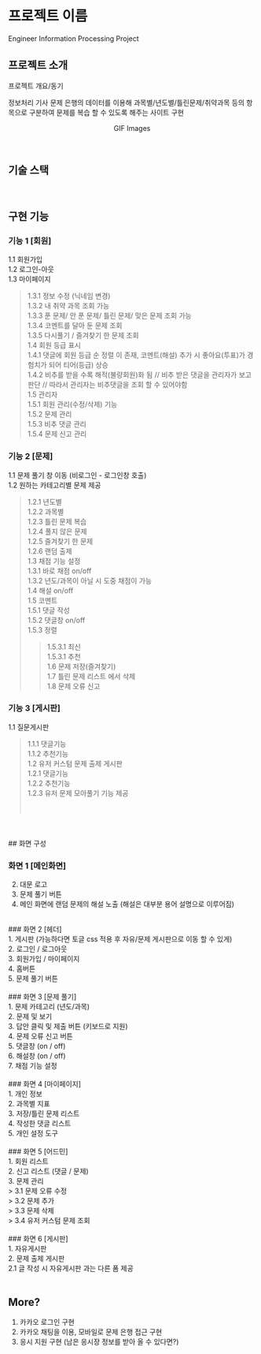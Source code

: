 # 프로젝트 이름
Engineer Information Processing Project
<!-- <p align="center">
  <br>
  <img src="./images/common/logo-sample.jpeg">
  <br>
</p> -->



## 프로젝트 소개

<p align="justify">
프로젝트 개요/동기
</p>
정보처리 기사 문제 은행의 데이터를 이용해 과목별/년도별/틀린문제/취약과목 등의 항목으로 구분하여 문제를 복습 할 수 있도록 해주는 사이트 구현

<p align="center">
GIF Images
</p>

<br>

## 기술 스택

<!-- | JavaScript | TypeScript |  React   |  Node   |
| :--------: | :--------: | :------: | :-----: |
|   ![js]    |   ![ts]    | ![react] | ![node] |
 -->
<br>

## 구현 기능

### 기능 1 [회원]
1.1 회원가입<br>
1.2 로그인-아웃<br>
1.3 마이페이지<br>
  >1.3.1 정보 수정 (닉네임 변경)<br>
>  1.3.2 내 취약 과목 조회 가능<br>
 > 1.3.3 푼 문제/ 안 푼 문제/ 틀린 문제/ 맞은 문제 조회 가능<br>
  >1.3.4 코멘트를 달아 둔 문제 조회<br>
  >1.3.5 다시풀기 / 즐겨찾기 한 문제 조회<br>
1.4 회원 등급 표시<br>
>  1.4.1 댓글에 회원 등급 순 정렬 이 존재, 코멘트(해설) 추가 시 좋아요(투표)가 경험치가 되어 티어(등급) 상승<br>
 > 1.4.2 비추를 받을 수록 해적(불량회원)화 됨 // 비추 받은 댓글을 관리자가 보고 판단 // 따라서 관리자는 비추댓글을 조회 할 수 있어야함<br>
1.5 관리자<br>
>  1.5.1 회원 관리(수정/삭제) 기능<br>
>  1.5.2 문제 관리<br>
>  1.5.3 비추 댓글 관리<br>
>  1.5.4 문제 신고 관리<br>
### 기능 2 [문제]<br>
1.1 문제 풀기 창 이동 (비로그인 - 로그인창 호출)<br>
1.2 원하는 카테고리별 문제 제공<br>
>  1.2.1 년도별<br>
>  1.2.2 과목별<br>
>  1.2.3 틀린 문제 복습<br>
>  1.2.4 풀지 않은 문제<br>
>  1.2.5 즐겨찾기 한 문제<br>
>  1.2.6 랜덤 출제<br>
1.3 채점 기능 설정<br>
>  1.3.1 바로 채점 on/off<br>
>  1.3.2 년도/과목이 아닐 시 도중 채점이 가능<br>
1.4 해설 on/off<br>
1.5 코멘트<br>
>  1.5.1 댓글 작성<br>
>  1.5.2 댓글창 on/off<br>
>  1.5.3 정렬<br>
>>    1.5.3.1 최신<br>
>>    1.5.3.1 추천<br>
1.6 문제 저장(즐겨찾기)<br>
1.7 틀린 문제 리스트 에서 삭제<br>
1.8 문제 오류 신고<br>
### 기능 3 [게시판]<br>
1.1 질문게시판<br>
>  1.1.1 댓글기능<br>
>  1.1.2 추천기능<br>
1.2 유저 커스텀 문제 출제 게시판<br>
>  1.2.1 댓글기능<br>
>  1.2.2 추천기능<br>
>  1.2.3 유저 문제 모아풀기 기능 제공<br>
<br><br>
<br>
<br>
## 화면 구성<br>

### 화면 1 [메인화면]<br>
2. 대문 로고<br>
3. 문제 풀기 버튼<br>
4. 메인 화면에 랜덤 문제의 해설 노출 (해설은 대부분 용어 설명으로 이루어짐)<br>
<br>
### 화면 2 [헤더]<br>
1. 게시판 (가능하다면 토글 css 적용 후 자유/문제 게시판으로 이동 할 수 있게)<br>
2. 로그인 / 로그아웃<br>
3. 회원가입 / 마이페이지<br>
4. 홈버튼<br>
5. 문제 풀기 버튼<br>
<br>
### 화면 3 [문제 풀기]<br>
1. 문제 카테고리 (년도/과목)<br>
2. 문제 및 보기<br>
3. 답안 클릭 및 제출 버튼 (키보드로 지원)<br>
4. 문제 오류 신고 버튼<br>
5. 댓글창 (on / off)<br>
6. 해설창 (on / off)<br>
7. 채점 기능 설정<br>
<br>
### 화면 4 [마이페이지]<br>
1. 개인 정보<br>
2. 과목별 지표<br>
3. 저장/틀린 문제 리스트<br>
4. 작성한 댓글 리스트<br>
5. 개인 설정 도구<br>
<br>
### 화면 5 [어드민]<br>
1. 회원 리스트<br>
2. 신고 리스트 (댓글 / 문제)<br>
3. 문제 관리<br>
>  3.1 문제 오류 수정<br>
>  3.2 문제 추가<br>
>  3.3 문제 삭제<br>
>  3.4 유저 커스텀 문제 조회<br>
  <br>
### 화면 6 [게시판]<br>
1. 자유게시판<br>
2. 문제 출제 게시판<br>
  2.1 글 작성 시 자유게시판 과는 다른 폼 제공<br>
<br>


## More?<br>
1. 카카오 로그인 구현<br>
2. 카카오 채팅을 이용, 모바일로 문제 은행 접근 구현<br>
3. 응시 지원 구현 (남은 응시장 정보를 받아 올 수 있다면?)<br>
<p align="justify">

</p>

<br>





